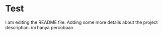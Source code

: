 # Test
I am editing the README file. Adding some more details about the project description.
ini hanya percobaan
